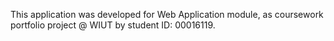 This application was developed for Web Application module, as coursework portfolio project @ WIUT by student ID: 00016119.